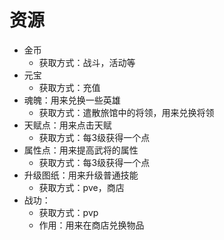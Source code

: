 资源
======

+ 金币
    + 获取方式：战斗，活动等
+ 元宝
    + 获取方式：充值
+ 魂魄：用来兑换一些英雄
    + 获取方式：遣散旅馆中的将领，用来兑换将领
+ 天赋点：用来点击天赋
    + 获取方式：每3级获得一个点
+ 属性点：用来提高武将的属性
    + 获取方式：每3级获得一个点
+ 升级图纸：用来升级普通技能
    + 获取方式：pve，商店
+ 战功：
    + 获取方式：pvp
    + 作用：用来在商店兑换物品
